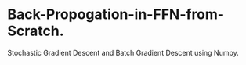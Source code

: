 # Back-Propogation-in-FFN-from-Scratch.
Stochastic Gradient Descent and Batch Gradient Descent using Numpy.
